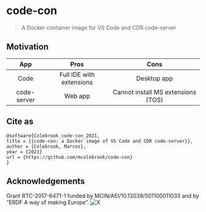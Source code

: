 # code-con
> A Docker container image for VS Code and CDR code-server

## Motivation

|     App     |           Pros           |                Cons                |
|:-----------:|:------------------------:|:----------------------------------:|
|     Code    | Full IDE with extensions |             Desktop app            |
| code-server | Web app                  | Cannot install MS extensions (TOS) |

## Cite as

```
@software{Colebrook_code-con_2021,
title = {{code-con: a Docker image of VS Code and CDR code-server}},
author = {Colebrook, Marcos},
year = {2021}
url = {https://github.com/mcolebrook/code-con}
}
```

## Acknowledgements
Grant RTC-2017-6471-1 funded by MCIN/AEI/10.13039/501100011033 and by “ERDF A way of making Europe”.
![X]()

